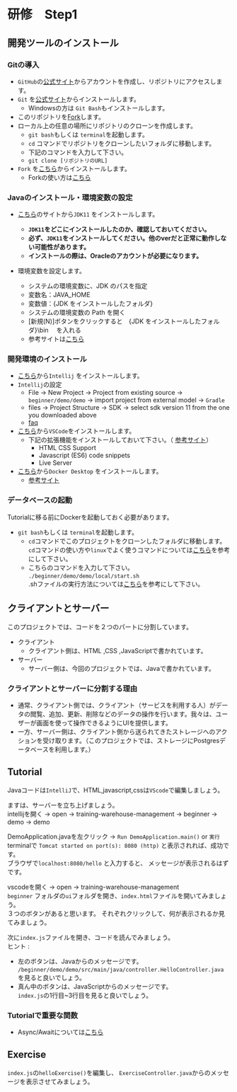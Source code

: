 # 研修　Step1

## 開発ツールのインストール

### Gitの導入

- `GitHub`の[公式サイト](https://github.co.jp)からアカウントを作成し、リポジトリにアクセスします。
- `Git` を[公式サイト](https://git-scm.com/downloads)からインストールします。
  - Windowsの方は `Git Bash`もインストールします。
- このリポジトリを[Fork](https://docs.github.com/ja/get-started/quickstart/fork-a-repo)します。
- ローカル上の任意の場所にリポジトリのクローンを作成します。
  - `git bash`もしくは `terminal`を起動します。
  - `cd` コマンドでリポジトリをクローンしたいフォルダに移動します。
  - 下記のコマンドを入力して下さい。
  - `git clone [リポジトリのURL]`
- `Fork` を[こちら](https://git-fork.com/)からインストールします。
  - Forkの使い方は[こちら](https://qiita.com/AyakoKataoka/items/e1b0a2a2b2c85de4c1e3)

### Javaのインストール・環境変数の設定

- [こちら](https://www.oracle.com/java/technologies/downloads/#java11)のサイトから`JDK11` をインストールします。
  - **`JDK11`をどこにインストールしたのか、確認しておいてください。**
  - **必ず、`JDK11`をインストールしてください。他のverだと正常に動作しない可能性があります。**
  - **インストールの際は、Oracleのアカウントが必要になります。**

- 環境変数を設定します。
    - システムの環境変数に、JDK のパスを指定
    - 変数名：JAVA_HOME
    - 変数値：{JDK をインストールしたフォルダ}
    - システムの環境変数の Path を開く
    - [新規(N)]ボタンをクリックすると　{JDK をインストールしたフォルダ}\bin 　を入れる
    - 参考サイトは[こちら](https://qiita.com/niwasawa/items/460ccd0fa0041e7a2491)

### 開発環境のインストール

- [こちら](https://www.jetbrains.com/idea/download/#section=windows)から`Intellij` をインストールします。
- `Intellij`の設定
  - File -> New Project -> Project from existing source -> `beginner/demo/demo` -> import project from external model -> `Gradle`
  - files -> Project Structure -> SDK -> select sdk version 11 from the one you downloaded above
  - [faq](https://github.com/amajakai14/training-warehouse-management/tree/step1-client-and-server/faq)
- [こちら](https://code.visualstudio.com/)から`VSCode`をインストールします。
  - 下記の拡張機能をインストールしておいて下さい。（
  [参考サイト](https://qiita.com/KNR109/items/5f933df1292564e6dc70)）
      - HTML CSS Support
      - Javascript (ES6) code snippets
      - Live Server
- [こちら](https://docs.docker.com/desktop/install/windows-install/)から`Docker Desktop` をインストールします。
  - [参考サイト](https://www.kagoya.jp/howto/cloud/container/wsl2_docker/)

### データベースの起動

Tutorialに移る前にDockerを起動しておく必要があります。
- `git bash`もしくは `terminal`を起動します。
  - `cd`コマンドでこのプロジェクトをクローンしたフォルダに移動します。  
  `cd`コマンドの使い方や`linux`でよく使うコマンドについては[こちら](https://qiita.com/arene-calix/items/41d8d4ba572f1d652727)を参考にして下さい。
  - こちらのコマンドを入力して下さい。
  `./beginner/demo/demo/local/start.sh`  
  .shファイルの実行方法については[こちら](https://linuxfan.info/post-1486)を参考にして下さい。

## クライアントとサーバー

このプロジェクトでは、コードを２つのパートに分割しています。
- クライアント
   - クライアント側は、HTML ,CSS ,JavaScriptで書かれています。
- サーバー
   - サーバー側は、今回のプロジェクトでは、Javaで書かれています。

### クライアントとサーバーに分割する理由
- 通常、クライアント側では、クライアント（サービスを利用する人）がデータの閲覧、追加、更新、削除などのデータの操作を行います。我々は、ユーザーが画面を使って操作できるようにUIを提供します。
- 一方、サーバー側は、クライアント側から送られてきたストレージへのアクションを受け取ります。（このプロジェクトでは、ストレージにPostgresデータベースを利用します。）


## Tutorial
Javaコードは`IntelliJ`で、HTML,javascript,cssは`VScode`で編集しましょう。

ますは、サーバーを立ち上げましょう。  
intellijを開く -> open -> training-warehouse-management -> beginner -> demo -> demo

DemoApplication.javaを左クリック -> `Run DemoApplication.main()` or `実行`  
terminalで
`Tomcat started on port(s): 8080 (http)`
と表示されれば、成功です。  
ブラウザで`localhost:8080/hello` と入力すると、
メッセージが表示されるはずです。

vscodeを開く -> open -> training-warehouse-management  
`beginner` フォルダの`ui`フォルダを開き、`index.html`ファイルを開いてみましょう。  
３つのボタンがあると思います。
それぞれクリックして、何が表示されるか見てみましょう。

次に`index.js`ファイルを開き、コードを読んでみましょう。  
ヒント :
 - 左のボタンは、Javaからのメッセージです。
`/beginner/demo/demo/src/main/java/controller.HelloController.java` を見ると良いでしょう。 
 - 真ん中のボタンは、JavaScriptからのメッセージです。  
`index.js`の1行目~3行目を見ると良いでしょう。

### Tutorialで重要な関数
  - Async/Awaitについては[こちら](https://tcd-theme.com/2021/09/javascript-asyncawait.html)

## Exercise
`index.js`の`helloExercise()`を編集し、
`ExerciseController.java`からのメッセージを表示させてみましょう。